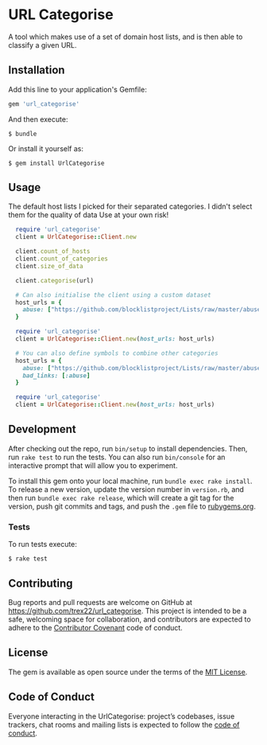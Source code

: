 # URL Categorise
A tool which makes use of a set of domain host lists, and is then able to classify a given URL.

## Installation

Add this line to your application's Gemfile:

```ruby
gem 'url_categorise'
```

And then execute:

    $ bundle

Or install it yourself as:

    $ gem install UrlCategorise

## Usage
The default host lists I picked for their separated categories.
I didn't select them for the quality of data
Use at your own risk!

```ruby
  require 'url_categorise'
  client = UrlCategorise::Client.new

  client.count_of_hosts
  client.count_of_categories
  client.size_of_data

  client.categorise(url)

  # Can also initialise the client using a custom dataset
  host_urls = {
    abuse: ["https://github.com/blocklistproject/Lists/raw/master/abuse.txt"]
  }

  require 'url_categorise'
  client = UrlCategorise::Client.new(host_urls: host_urls)

  # You can also define symbols to combine other categories
  host_urls = {
    abuse: ["https://github.com/blocklistproject/Lists/raw/master/abuse.txt"],
    bad_links: [:abuse]
  }

  require 'url_categorise'
  client = UrlCategorise::Client.new(host_urls: host_urls)
```

## Development

After checking out the repo, run `bin/setup` to install dependencies. Then, run `rake test` to run the tests. You can also run `bin/console` for an interactive prompt that will allow you to experiment.

To install this gem onto your local machine, run `bundle exec rake install`. To release a new version, update the version number in `version.rb`, and then run `bundle exec rake release`, which will create a git tag for the version, push git commits and tags, and push the `.gem` file to [rubygems.org](https://rubygems.org).

### Tests
To run tests execute:

    $ rake test

## Contributing

Bug reports and pull requests are welcome on GitHub at https://github.com/trex22/url_categorise. This project is intended to be a safe, welcoming space for collaboration, and contributors are expected to adhere to the [Contributor Covenant](http://contributor-covenant.org) code of conduct.

## License

The gem is available as open source under the terms of the [MIT License](https://opensource.org/licenses/MIT).

## Code of Conduct

Everyone interacting in the UrlCategorise: project’s codebases, issue trackers, chat rooms and mailing lists is expected to follow the [code of conduct](https://github.com/trex22/url_categorise/blob/master/CODE_OF_CONDUCT.md).
